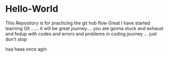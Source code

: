 # Hello-World
This Repository is for practicing the git hub flow
Great I have started learning Git ...... 
it will be great journey.... you are gonna stuck and exhaust and fedup with codes and errors and problems in coding journey ... 
just don't stop


haa haaa once agin
